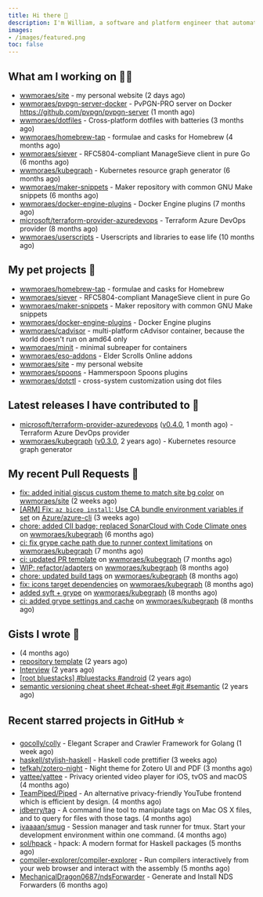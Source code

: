 ```yaml
---
title: Hi there 👋
description: I'm William, a software and platform engineer that automates-all-the-things
images:
- /images/featured.png
toc: false
---
```


## What am I working on 👨‍💻

- [wwmoraes/site](https://github.com/wwmoraes/site) - my personal website (2 days ago)
- [wwmoraes/pvpgn-server-docker](https://github.com/wwmoraes/pvpgn-server-docker) - PvPGN-PRO server on Docker https://github.com/pvpgn/pvpgn-server (1 month ago)
- [wwmoraes/dotfiles](https://github.com/wwmoraes/dotfiles) - Cross-platform dotfiles with batteries (3 months ago)
- [wwmoraes/homebrew-tap](https://github.com/wwmoraes/homebrew-tap) - formulae and casks for Homebrew (4 months ago)
- [wwmoraes/siever](https://github.com/wwmoraes/siever) - RFC5804-compliant ManageSieve client in pure Go (6 months ago)
- [wwmoraes/kubegraph](https://github.com/wwmoraes/kubegraph) - Kubernetes resource graph generator (6 months ago)
- [wwmoraes/maker-snippets](https://github.com/wwmoraes/maker-snippets) - Maker repository with common GNU Make snippets (6 months ago)
- [wwmoraes/docker-engine-plugins](https://github.com/wwmoraes/docker-engine-plugins) - Docker Engine plugins (7 months ago)
- [microsoft/terraform-provider-azuredevops](https://github.com/microsoft/terraform-provider-azuredevops) - Terraform Azure DevOps provider (8 months ago)
- [wwmoraes/userscripts](https://github.com/wwmoraes/userscripts) - Userscripts and libraries to ease life (10 months ago)

## My pet projects 🌱

- [wwmoraes/homebrew-tap](https://github.com/wwmoraes/homebrew-tap) - formulae and casks for Homebrew
- [wwmoraes/siever](https://github.com/wwmoraes/siever) - RFC5804-compliant ManageSieve client in pure Go
- [wwmoraes/maker-snippets](https://github.com/wwmoraes/maker-snippets) - Maker repository with common GNU Make snippets
- [wwmoraes/docker-engine-plugins](https://github.com/wwmoraes/docker-engine-plugins) - Docker Engine plugins
- [wwmoraes/cadvisor](https://github.com/wwmoraes/cadvisor) - multi-platform cAdvisor container, because the world doesn&#39;t run on amd64 only
- [wwmoraes/minit](https://github.com/wwmoraes/minit) - minimal subreaper for containers
- [wwmoraes/eso-addons](https://github.com/wwmoraes/eso-addons) - Elder Scrolls Online addons
- [wwmoraes/site](https://github.com/wwmoraes/site) - my personal website
- [wwmoraes/spoons](https://github.com/wwmoraes/spoons) - Hammerspoon Spoons plugins
- [wwmoraes/dotctl](https://github.com/wwmoraes/dotctl) - cross-system customization using dot files

## Latest releases I have contributed to 🔭

- [microsoft/terraform-provider-azuredevops](https://github.com/microsoft/terraform-provider-azuredevops) ([v0.4.0](https://github.com/microsoft/terraform-provider-azuredevops/releases/tag/v0.4.0), 1 month ago) - Terraform Azure DevOps provider
- [wwmoraes/kubegraph](https://github.com/wwmoraes/kubegraph) ([v0.3.0](https://github.com/wwmoraes/kubegraph/releases/tag/v0.3.0), 2 years ago) - Kubernetes resource graph generator

## My recent Pull Requests 🔨

- [fix: added initial giscus custom theme to match site bg color](https://github.com/wwmoraes/site/pull/2) on [wwmoraes/site](https://github.com/wwmoraes/site) (2 weeks ago)
- [[ARM] Fix: `az bicep install`: Use CA bundle environment variables if set](https://github.com/Azure/azure-cli/pull/26013) on [Azure/azure-cli](https://github.com/Azure/azure-cli) (3 weeks ago)
- [chore: added CII badge; replaced SonarCloud with Code Climate ones](https://github.com/wwmoraes/kubegraph/pull/205) on [wwmoraes/kubegraph](https://github.com/wwmoraes/kubegraph) (6 months ago)
- [ci: fix grype cache path due to runner context limitations](https://github.com/wwmoraes/kubegraph/pull/189) on [wwmoraes/kubegraph](https://github.com/wwmoraes/kubegraph) (7 months ago)
- [ci: updated PR template](https://github.com/wwmoraes/kubegraph/pull/188) on [wwmoraes/kubegraph](https://github.com/wwmoraes/kubegraph) (7 months ago)
- [WIP: refactor/adapters](https://github.com/wwmoraes/kubegraph/pull/180) on [wwmoraes/kubegraph](https://github.com/wwmoraes/kubegraph) (8 months ago)
- [chore: updated build tags](https://github.com/wwmoraes/kubegraph/pull/179) on [wwmoraes/kubegraph](https://github.com/wwmoraes/kubegraph) (8 months ago)
- [fix: icons target dependencies](https://github.com/wwmoraes/kubegraph/pull/178) on [wwmoraes/kubegraph](https://github.com/wwmoraes/kubegraph) (8 months ago)
- [added syft &#43; grype](https://github.com/wwmoraes/kubegraph/pull/177) on [wwmoraes/kubegraph](https://github.com/wwmoraes/kubegraph) (8 months ago)
- [ci: added grype settings and cache](https://github.com/wwmoraes/kubegraph/pull/169) on [wwmoraes/kubegraph](https://github.com/wwmoraes/kubegraph) (8 months ago)

## Gists I wrote 📓

- [](https://gist.github.com/3288859d4b466f530706aa556347de9f) (4 months ago)
- [repository template](https://gist.github.com/75dc66767a9f487c8235c5423027f69c) (2 years ago)
- [Interview](https://gist.github.com/b2ac3c3d92414f5d57d3a0b567c78065) (2 years ago)
- [[root bluestacks] #bluestacks #android](https://gist.github.com/d5714685ebbe6fa5087f6bab489fa365) (2 years ago)
- [semantic versioning cheat sheet #cheat-sheet #git #semantic](https://gist.github.com/bd2ba1b347dd38ce9af9706388eed74f) (2 years ago)

## Recent starred projects in GitHub ⭐

- [gocolly/colly](https://github.com/gocolly/colly) - Elegant Scraper and Crawler Framework for Golang (1 week ago)
- [haskell/stylish-haskell](https://github.com/haskell/stylish-haskell) - Haskell code prettifier (3 weeks ago)
- [tefkah/zotero-night](https://github.com/tefkah/zotero-night) - Night theme for Zotero UI and PDF (3 months ago)
- [yattee/yattee](https://github.com/yattee/yattee) - Privacy oriented video player for iOS, tvOS and macOS (4 months ago)
- [TeamPiped/Piped](https://github.com/TeamPiped/Piped) - An alternative privacy-friendly YouTube frontend which is efficient by design. (4 months ago)
- [jdberry/tag](https://github.com/jdberry/tag) - A command line tool to manipulate tags on Mac OS X files, and to query for files with those tags. (4 months ago)
- [ivaaaan/smug](https://github.com/ivaaaan/smug) - Session manager and task runner for tmux. Start your development environment within one command. (4 months ago)
- [sol/hpack](https://github.com/sol/hpack) - hpack: A modern format for Haskell packages (5 months ago)
- [compiler-explorer/compiler-explorer](https://github.com/compiler-explorer/compiler-explorer) - Run compilers interactively from your web browser and interact with the assembly (5 months ago)
- [MechanicalDragon0687/ndsForwarder](https://github.com/MechanicalDragon0687/ndsForwarder) - Generate and Install NDS Forwarders (6 months ago)
